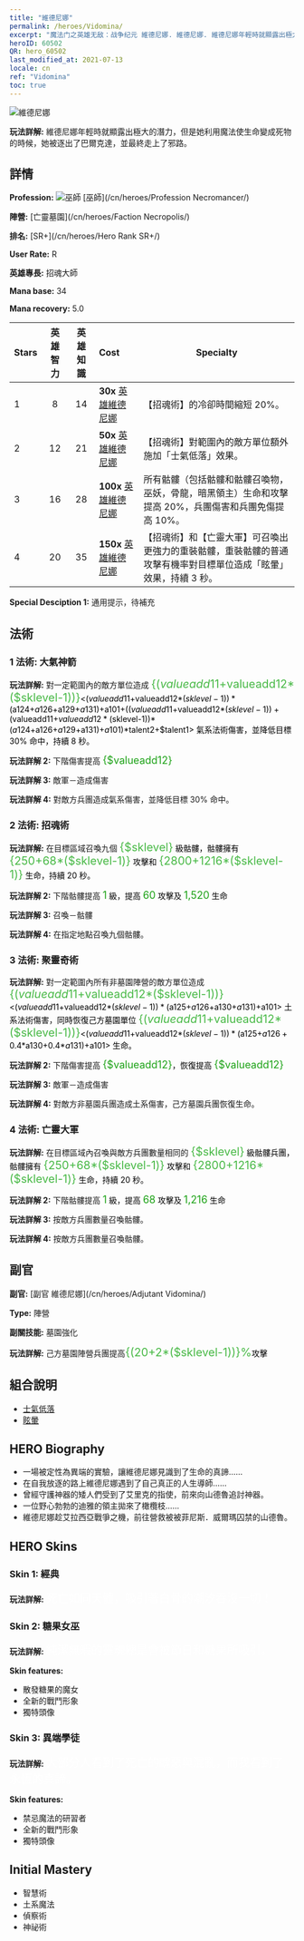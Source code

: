 ```yaml
---
title: "維德尼娜"
permalink: /heroes/Vidomina/
excerpt: "魔法门之英雄无敌：战争纪元 維德尼娜. 維德尼娜. 維德尼娜年輕時就顯露出極大的潛力，但是她利用魔法使生命變成死物的時候，她被逐出了巴爾克達，並最終走上了邪路。"
heroID: 60502
QR: hero_60502
last_modified_at: 2021-07-13
locale: cn
ref: "Vidomina"
toc: true
---
```

  ![維德尼娜](/images/h/h_Vidomina.jpg)

 **玩法詳解:** 維德尼娜年輕時就顯露出極大的潛力，但是她利用魔法使生命變成死物的時候，她被逐出了巴爾克達，並最終走上了邪路。
## 詳情
 **Profession:** ![巫師](/images/h/h_prof_6.png)  [巫師](/cn/heroes/Profession Necromancer/)

 **陣營:** [亡靈墓園](/cn/heroes/Faction Necropolis/)

 **排名:** [SR+](/cn/heroes/Hero Rank SR+/)

 **User Rate:** R

 **英雄專長:** 招魂大師

 **Mana base:** 34

 **Mana recovery:** 5.0


  | Stars | 英雄智力 | 英雄知識 | Cost |     Specialty     |
  |---------|:---------------:|:---------------:|:--|--------------------|
  |    1    | 8 | 14 | **30x** [英雄維德尼娜](/cn/Items/her_372/) | 【招魂術】的冷卻時間縮短 20%。 |
  |    2    | 12 | 21 | **50x** [英雄維德尼娜](/cn/Items/her_372/) | 【招魂術】對範圍內的敵方單位額外施加「士氣低落」效果。 |
  |    3    | 16 | 28 | **100x** [英雄維德尼娜](/cn/Items/her_372/) | 所有骷髏（包括骷髏和骷髏召喚物，巫妖，骨龍，暗黑領主）生命和攻擊提高 20%，兵團傷害和兵團免傷提高 10%。 |
  |    4    | 20 | 35 | **150x** [英雄維德尼娜](/cn/Items/her_372/) | 【招魂術】和【亡靈大軍】可召喚出更強力的重裝骷髏，重裝骷髏的普通攻擊有機率對目標單位造成「眩暈」效果，持續 3 秒。 |

 **Special Desciption 1:** 通用提示，待補充

## 法術
### 1 法術: 大氣神箭
 **玩法詳解:** 對一定範圍內的敵方單位造成 <span style="color: #48b946;font-size:20px">{($valueadd11+$valueadd12*($sklevel-1))}</span><span style="color: black"><($valueadd11+$valueadd12*($sklevel-1))*($a124+$a126+$a129+$a131)+$a101+(($valueadd11+$valueadd12*($sklevel-1))+($valueadd11+$valueadd12*($sklevel-1))*($a124+$a126+$a129+$a131)+$a101)*$talent2+$talent1> 氣系法術傷害，並降低目標 30% 命中，持續 8 秒。

 **玩法詳解 2:** 下階傷害提高 <span style="color: #1ca216;font-size:18px">{$valueadd12}</span><span style="color: black">

 **玩法詳解 3:** 敵軍－造成傷害

 **玩法詳解 4:** 對敵方兵團造成氣系傷害，並降低目標 30% 命中。

### 2 法術: 招魂術
 **玩法詳解:** 在目標區域召喚九個 <span style="color: #48b946;font-size:20px">{$sklevel}</span><span style="color: black"> 級骷髏，骷髏擁有 <span style="color: #48b946;font-size:20px">{250+68*($sklevel-1)}</span><span style="color: black"> 攻擊和 <span style="color: #48b946;font-size:20px">{2800+1216*($sklevel-1)}</span><span style="color: black"> 生命，持續 20 秒。

 **玩法詳解 2:** 下階骷髏提高 <span style="color: #1ca216;font-size:18px">1</span><span style="color: black"> 級，提高 <span style="color: #1ca216;font-size:18px">60</span><span style="color: black"> 攻擊及 <span style="color: #1ca216;font-size:18px">1,520</span><span style="color: black"> 生命

 **玩法詳解 3:** 召喚－骷髏

 **玩法詳解 4:** 在指定地點召喚九個骷髏。

### 3 法術: 聚靈奇術
 **玩法詳解:** 對一定範圍內所有非墓園陣營的敵方單位造成 <span style="color: #48b946;font-size:20px">{($valueadd11+$valueadd12*($sklevel-1))}</span><span style="color: black"><($valueadd11+$valueadd12*($sklevel-1))*($a125+$a126+$a130+$a131)+$a101> 土系法術傷害，同時恢復己方墓園單位 <span style="color: #48b946;font-size:20px">{($valueadd11+$valueadd12*($sklevel-1))}</span><span style="color: black"><($valueadd11+$valueadd12*($sklevel-1))*($a125+$a126+0.4*$a130+0.4*$a131)+$a101> 生命。

 **玩法詳解 2:** 下階傷害提高 <span style="color: #1ca216;font-size:18px">{$valueadd12}</span><span style="color: black">，恢復提高 <span style="color: #1ca216;font-size:18px">{$valueadd12}</span><span style="color: black">

 **玩法詳解 3:** 敵軍－造成傷害

 **玩法詳解 4:** 對敵方非墓園兵團造成土系傷害，己方墓園兵團恢復生命。

### 4 法術: 亡靈大軍
 **玩法詳解:** 在目標區域內召喚與敵方兵團數量相同的 <span style="color: #48b946;font-size:20px">{$sklevel}</span><span style="color: black"> 級骷髏兵團，骷髏擁有 <span style="color: #48b946;font-size:20px">{250+68*($sklevel-1)}</span><span style="color: black"> 攻擊和 <span style="color: #48b946;font-size:20px">{2800+1216*($sklevel-1)}</span><span style="color: black"> 生命，持續 20 秒。

 **玩法詳解 2:** 下階骷髏提高 <span style="color: #1ca216;font-size:18px">1</span><span style="color: black"> 級，提高 <span style="color: #1ca216;font-size:18px">68</span><span style="color: black"> 攻擊及 <span style="color: #1ca216;font-size:18px">1,216</span><span style="color: black"> 生命

 **玩法詳解 3:** 按敵方兵團數量召喚骷髏。

 **玩法詳解 4:** 按敵方兵團數量召喚骷髏。


## 副官

 **副官:**  [副官 維德尼娜](/cn/heroes/Adjutant Vidomina/) 

 **Type:**  陣營 

 **副關技能:**  墓園強化 

 **玩法詳解:** 己方墓園陣營兵團提高<span style="color: #48b946;font-size:20px">{(20+2*($sklevel-1))}%</span><span style="color: black">攻擊

## 組合說明

* [士氣低落](/cn/combination/士氣低落/) 
* [眩暈](/cn/combination/眩暈/) 

## HERO Biography
   - 一場被定性為異端的實驗，讓維德尼娜見識到了生命的真諦……
   - 在自我放逐的路上維德尼娜遇到了自己真正的人生導師……
   - 曾經守護神器的矮人們受到了艾里克的指使，前來向山德魯追討神器。
   - 一位野心勃勃的迪雅的領主拋來了橄欖枝……
   - 維德尼娜趁艾拉西亞戰爭之機，前往營救被被菲尼斯．威爾瑪囚禁的山德魯。

## HERO Skins
### Skin 1: **經典**

 **玩法詳解:** <span style="color: #ffffff;font-size:20px">死亡如同天體，吸引著白骨的潮汐吞沒一切！</span>


### Skin 2: **糖果女巫**

 **玩法詳解:** <span style="color: #ffffff;font-size:20px">純潔無暇的靈魂總是會被節日和糖果所吸引。</span>

 **Skin features:** 

   - 散發糖果的魔女
   - 全新的戰鬥形象
   - 獨特頭像

### Skin 3: **異端學徒**

 **玩法詳解:** <span style="color: #ffffff;font-size:20px">大部分人看到了死亡的醜惡與混亂，而我看到了永恆的真諦。</span>

 **Skin features:** 

   - 禁忌魔法的研習者
   - 全新的戰鬥形象
   - 獨特頭像


## Initial Mastery
   - 智慧術
   - 土系魔法
   - 偵察術
   - 神祕術
